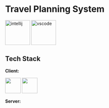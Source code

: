 
# Travel Planning System

<img width="80px" src="https://user-images.githubusercontent.com/25181517/192108890-200809d1-439c-4e23-90d3-b090cf9a4eea.png" alt="intellij">
<img width="80px" src="https://user-images.githubusercontent.com/25181517/192108891-d86b6220-e232-423a-bf5f-90903e6887c3.png" alt="vscode">

## Tech Stack

**Client:** 

[//]: # (, Css, , Ajax, JQuery, Boostrap,)
<img width=50px src="https://user-images.githubusercontent.com/25181517/192158954-f88b5814-d510-4564-b285-dff7d6400dad.png">
<img width=50px src="https://user-images.githubusercontent.com/25181517/117447155-6a868a00-af3d-11eb-9cfe-245df15c9f3f.png">

**Server:** 

[//]: # (Spring Boot, Microservice, Spring Security, MySql, MongoDB, Spring Validation)





